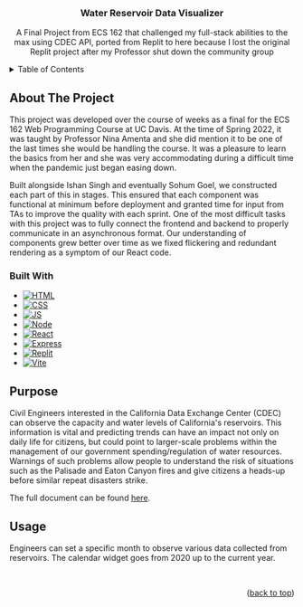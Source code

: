 
<!-- Improved compatibility of back to top link: See: https://github.com/othneildrew/Best-README-Template/pull/73 -->
<a id="readme-top"></a>
<!--
*** Thanks for checking out the Best-README-Template. If you have a suggestion
*** that would make this better, please fork the repo and create a pull request
*** or simply open an issue with the tag "enhancement".
*** Don't forget to give the project a star!
*** Thanks again! Now go create something AMAZING! :D
-->

<!-- PROJECT LOGO -->
<br />
<div align="center">

  <h3 align="center">Water Reservoir Data Visualizer</h3>

  <p align="center">
A Final Project from ECS 162 that challenged my full-stack abilities to the max using CDEC API, ported from Replit to here because I lost the original Replit project after my Professor shut down the community group
    <br />
  </p>
</div>



<!-- TABLE OF CONTENTS -->
<details>
  <summary>Table of Contents</summary>
  <ol>
    <li>
      <a href="#about-the-project">About The Project</a>
      <ul>
        <li><a href="#built-with">Built With</a></li>
      </ul>
    </li>
    <li><a href="#usage">Usage</a></li>
  </ol>
</details>



<!-- ABOUT THE PROJECT -->
## About The Project


This project was developed over the course of weeks as a final for the ECS 162 Web Programming Course at UC Davis. At the time of Spring 2022, it was taught by Professor Nina Amenta and she did mention it to be one of the last times she would be handling the course. It was a pleasure to learn the basics from her and she was very accommodating during a difficult time when the pandemic just began easing down. 

Built alongside Ishan Singh and eventually Sohum Goel, we constructed each part of this in stages. This ensured that each component was functional at minimum before deployment and granted time for input from TAs to improve the quality with each sprint. One of the most difficult tasks with this project was to fully connect the frontend and backend to properly communicate in an asynchronous format. Our understanding of components grew better over time as we fixed flickering and redundant rendering as a symptom of our React code. 




### Built With

* [![HTML][HTML]][HTML-url]
* [![CSS][CSS]][CSS-url]
* [![JS][JS]][JS-url]
* [![Node][Node]][Node-url]
* [![React][React.js]][React-url]
* [![Express][Express]][Express-url]
* [![Replit][Replit]][Replit-url]
* [![Vite][Vite]][Vite-url]
  


<!-- USAGE EXAMPLES -->
## Purpose
Civil Engineers interested in the California Data Exchange Center (CDEC) can observe the capacity and water levels of California's reservoirs. This information is vital and predicting trends can have an impact not only on daily life for citizens, but could point to larger-scale problems within the management of our government spending/regulation of water resources. Warnings of such problems allow people to understand the risk of situations such as the Palisade and Eaton Canyon fires and give citizens a heads-up before similar repeat disasters strike.



The full document can be found [here](https://www.ppic.org/wp-content/uploads/californias-water-storing-water-november-2018.pdf).
<br/>

## Usage

Engineers can set a specific month to observe various data collected from reservoirs. The calendar widget goes from 2020 up to the current year.

<br/>



<p align="right">(<a href="#readme-top">back to top</a>)</p>


<!-- MARKDOWN LINKS & IMAGES -->
<!-- https://www.markdownguide.org/basic-syntax/#reference-style-links -->
[React.js]: https://img.shields.io/badge/React-20232A?style=for-the-badge&logo=react&logoColor=61DAFB
[React-url]: https://reactjs.org/
[Vite]: https://img.shields.io/badge/Vite-B73BFE?style=for-the-badge&logo=vite&logoColor=FFD62E
[Vite-url]: https://vite.dev/
[Node]: https://img.shields.io/badge/Node%20js-339933?style=for-the-badge&logo=nodedotjs&logoColor=white
[Node-url]: https://nodejs.org/en
[Express]: https://img.shields.io/badge/Express%20js-000000?style=for-the-badge&logo=express&logoColor=white
[Express-url]: https://expressjs.com/
[Replit]: https://img.shields.io/badge/replit-667881?style=for-the-badge&logo=replit&logoColor=white
[Replit-url]: https://replit.com/
[HTML]: https://img.shields.io/badge/HTML5-E34F26?style=for-the-badge&logo=html5&logoColor=white
[HTML-url]: https://developer.mozilla.org/en-US/docs/Web/HTML
[CSS]: https://img.shields.io/badge/CSS3-1572B6?style=for-the-badge&logo=css3&logoColor=white
[CSS-url]: https://developer.mozilla.org/en-US/docs/Web/CSS
[JS]: https://img.shields.io/badge/JavaScript-323330?style=for-the-badge&logo=javascript&logoColor=F7DF1E
[JS-url]: https://developer.mozilla.org/en-US/docs/Web/JavaScript
